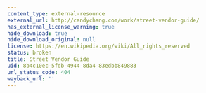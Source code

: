 ```yaml
---
content_type: external-resource
external_url: http://candychang.com/work/street-vendor-guide/
has_external_license_warning: true
hide_download: true
hide_download_original: null
license: https://en.wikipedia.org/wiki/All_rights_reserved
status: broken
title: Street Vendor Guide
uid: 8b4c10ec-5fdb-4944-8da4-83edbb849883
url_status_code: 404
wayback_url: ''
---
```

